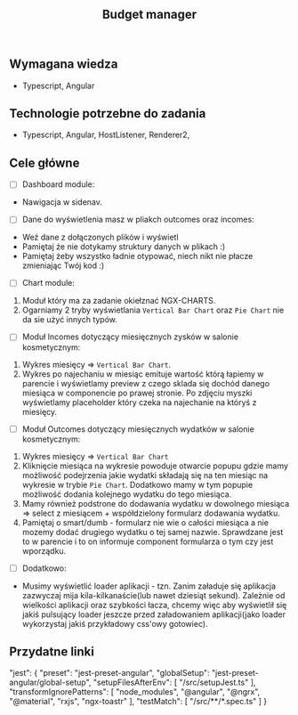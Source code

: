 <h2 align="center">Budget manager</h2>

<br>

## Wymagana wiedza

- Typescript, Angular

## Technologie potrzebne do zadania

- Typescript, Angular, HostListener, Renderer2,

## Cele główne

- [ ] Dashboard module:

* Nawigacja w sidenav.

- [ ] Dane do wyświetlenia masz w pliakch outcomes oraz incomes:

* Weź dane z dołączonych plików i wyświetl
* Pamiętaj że nie dotykamy struktury danych w plikach :)
* Pamiętaj żeby wszystko ładnie otypować, niech nikt nie płacze zmieniając Twój kod :)

- [ ] Chart module:

1. Moduł który ma za zadanie okiełznać NGX-CHARTS.
2. Ogarniamy 2 tryby wyświetlania `Vertical Bar Chart` oraz `Pie Chart` nie da sie użyć innych typów.

- [ ] Moduł Incomes dotyczący miesięcznych zysków w salonie kosmetycznym:

1. Wykres miesięcy => `Vertical Bar Chart`.
2. Wykres po najechaniu w miesiąc emituje wartość którą łapiemy w parencie i wyświetlamy preview z czego sklada się dochód danego miesiąca w componencie po prawej stronie. Po zdjęciu myszki wyświetlamy placeholder który czeka na najechanie na któryś z miesięcy.

- [ ] Moduł Outcomes dotyczący miesięcznych wydatków w salonie kosmetycznym:

1. Wykres miesięcy => `Vertical Bar Chart`
2. Kliknięcie miesiąca na wykresie powoduje otwarcie popupu gdzie mamy możliwość podejrzenia jakie wydatki składają się na ten miesiąc na wykresie w trybie `Pie Chart`. Dodatkowo mamy w tym popupie możliwość dodania kolejnego wydatku do tego miesiąca.
3. Mamy również podstrone do dodawania wydatku w dowolnego miesiąca => select z miesiącem + współdzielony formularz dodawania wydatku.
4. Pamiętaj o smart/dumb - formularz nie wie o całości miesiąca a nie mozemy dodać drugiego wydatku o tej samej nazwie. Sprawdzane jest to w parencie i to on informuje component formularza o tym czy jest wporządku.

- [ ] Dodatkowo:

* Musimy wyświetlić loader aplikacji - tzn. Zanim załaduje się aplikacja zazwyczaj mija kila-kilkanaście(lub nawet dziesiąt sekund). Zależnie od wielkości aplikacji oraz szybkości łacza, chcemy więc aby wyświetlił się jakiś pulsujący loader jeszcze przed załadowaniem aplikacji(jako loader wykorzystaj jakiś przykładowy css'owy gotowiec).

## Przydatne linki

"jest": {
"preset": "jest-preset-angular",
"globalSetup": "jest-preset-angular/global-setup",
"setupFilesAfterEnv": [
"<rootDir>/src/setupJest.ts"
],
"transformIgnorePatterns": [
"node_modules",
"@angular",
"@ngrx",
"@material",
"rxjs",
"ngx-toastr"
],
"testMatch": [
"<rootDir>/src/**/*.spec.ts"
]
}
